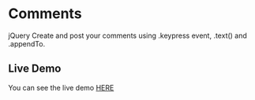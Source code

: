 # Comments
jQuery
Create and post your comments using .keypress event, .text() and .appendTo.

## Live Demo

You can see the live demo [HERE](http://edgardopinto-escalierscoffe.github.io/Comments/)

